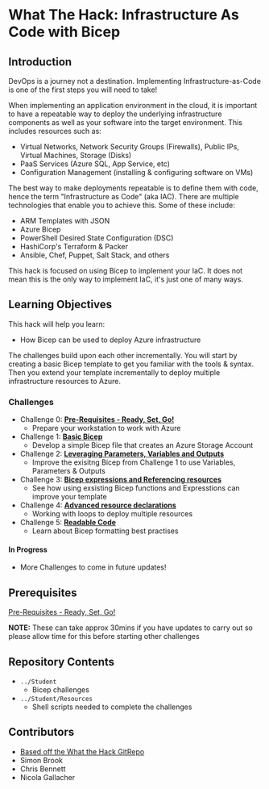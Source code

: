 # What The Hack: Infrastructure As Code with Bicep

## Introduction

DevOps is a journey not a destination. Implementing Infrastructure-as-Code is one of the first steps you will need to take!

When implementing an application environment in the cloud, it is important to have a repeatable way to deploy the underlying infrastructure components as well as your software into the target environment.  This includes resources such as:
- Virtual Networks, Network Security Groups (Firewalls), Public IPs, Virtual Machines, Storage (Disks)
- PaaS Services (Azure SQL, App Service, etc)
- Configuration Management (installing & configuring software on VMs)

The best way to make deployments repeatable is to define them with code, hence the term "Infrastructure as Code" (aka IAC).  There are multiple technologies that enable you to achieve this. Some of these include:
- ARM Templates with JSON
- Azure Bicep
- PowerShell Desired State Configuration (DSC)
- HashiCorp's Terraform & Packer
- Ansible, Chef, Puppet, Salt Stack, and others

This hack is focused on using Bicep to implement your IaC. It does not mean this is the only way to implement IaC, it's just one of many ways.

## Learning Objectives

This hack will help you learn:
- How Bicep can be used to deploy Azure infrastructure

The challenges build upon each other incrementally. You will start by creating a basic Bicep template to get you familiar with the tools & syntax. Then you extend your template incrementally to deploy multiple infrastructure resources to Azure.

### Challenges

- Challenge 0: **[Pre-Requisites - Ready, Set, Go!](./Student/Bicep-Challenge-00.md)**
   - Prepare your workstation to work with Azure
- Challenge 1: **[Basic Bicep](./Student/Bicep-Challenge-01.md)**
   - Develop a simple Bicep file that creates an Azure Storage Account
- Challenge 2: **[Leveraging Parameters, Variables and Outputs](./Student/Bicep-Challenge-02.md)**
   - Improve the exisitng Bicep from Challenge 1 to use Variables, Parameters & Outputs
- Challenge 3: **[Bicep expressions and Referencing resources](./Student/Bicep-Challenge-03.md)**
   - See how using exsisting Bicep functions and Expresstions can improve your template 
- Challenge 4: **[Advanced resource declarations](./Student/Bicep-Challenge-04.md)**
   - Working with loops to deploy multiple resources
- Challenge 5: **[Readable Code](./Student/Bicep-Challenge-05.md)**
   - Learn about Bicep formatting best practises

#### In Progress
- More Challenges to come in future updates!
  
## Prerequisites

[Pre-Requisites - Ready, Set, Go!](./Student/Bicep-Challenge-00.md)

**NOTE:** These can take approx 30mins if you have updates to carry out so please allow time for this before starting other challenges

## Repository Contents 
- `../Student`
  - Bicep challenges
- `../Student/Resources`
  - Shell scripts needed to complete the challenges

## Contributors

- [Based off the What the Hack GitRepo](https://github.com/Microsoft/WhatTheHack) 
- Simon Brook
- Chris Bennett
- Nicola Gallacher
